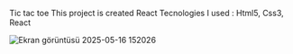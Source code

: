 Tic tac toe
This project is created React
Tecnologies I used : Html5, Css3, React

![Ekran görüntüsü 2025-05-16 152026](https://github.com/user-attachments/assets/645ff61d-6a3e-410f-9839-42caca46b418)
